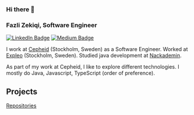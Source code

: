 ### Hi there 👋

### Fazli Zekiqi, Software Engineer
<!--
**fazlizekiqi/fazlizekiqi** is a ✨ _special_ ✨ repository because its `README.md` (this file) appears on your GitHub profile.

Here are some ideas to get you started:

- 🔭 I’m currently working on ...
- 🌱 I’m currently learning ...
- 👯 I’m looking to collaborate on ...
- 🤔 I’m looking for help with ...
- 💬 Ask me about ...
- 📫 How to reach me: ...
- 😄 Pronouns: ...
- ⚡ Fun fact: ...
-->

[![LinkedIn Badge](https://img.shields.io/badge/My-LinkedIn-blue?style=flat-square&logo=LinkedIn&logoColor=white&color=cornflowerblue)](https://www.linkedin.com/in/fazli-zekiqi-670823141)
[![Medium Badge](https://img.shields.io/badge/Medium-blue?style=flat-square&logo=Medium&logoColor=white&color=cornflowerblue)](https://medium.com/@fazlizekiqi)

I work at [Cepheid](https://www.cepheid.com/) (Stockholm, Sweden) as a Software Engineer. Worked at [Expleo](https://expleo.com/global/en/) (Stockholm, Sweden). Studied java development at [Nackademin](https://nackademin.se/).

As part of my work at Cepheid, I like to explore different technologies. I mostly do Java, Javascript, TypeScript  (order of preference).

## Projects

[Repositories](https://github.com/fazlizekiqi?tab=repositories)
